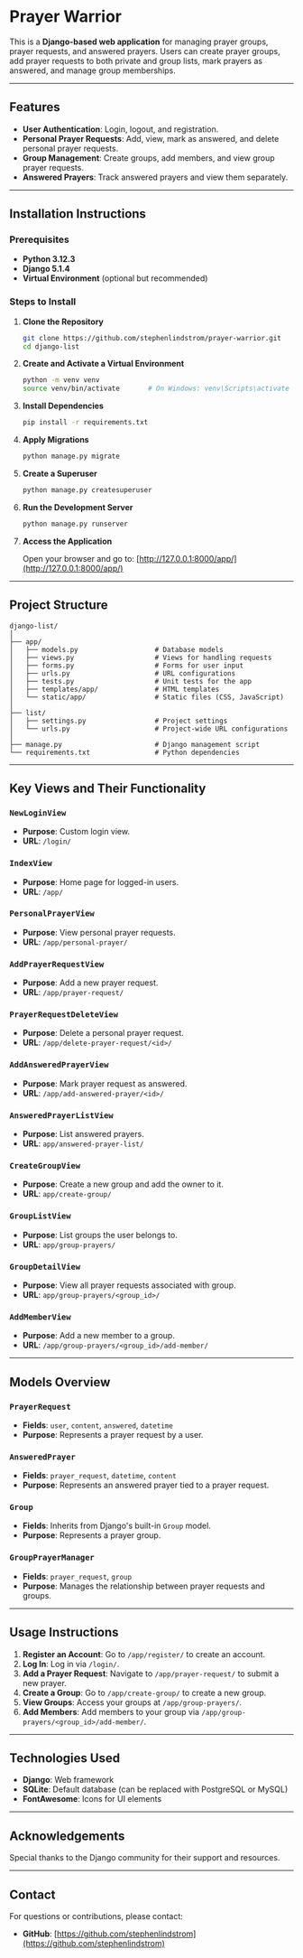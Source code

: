# Prayer Warrior

This is a **Django-based web application** for managing prayer groups, prayer requests, and answered prayers. Users can create prayer groups, add prayer requests to both private and group lists, mark prayers as answered, and manage group memberships.

---

## Features

- **User Authentication**: Login, logout, and registration.
- **Personal Prayer Requests**: Add, view, mark as answered, and delete personal prayer requests.
- **Group Management**: Create groups, add members, and view group prayer requests.
- **Answered Prayers**: Track answered prayers and view them separately.

---

## Installation Instructions

### Prerequisites

- **Python 3.12.3**
- **Django 5.1.4**
- **Virtual Environment** (optional but recommended)

### Steps to Install

1. **Clone the Repository**

   ```bash
   git clone https://github.com/stephenlindstrom/prayer-warrior.git
   cd django-list
   ```

2. **Create and Activate a Virtual Environment**

   ```bash
   python -m venv venv
   source venv/bin/activate       # On Windows: venv\Scripts\activate
   ```

3. **Install Dependencies**

   ```bash
   pip install -r requirements.txt
   ```

4. **Apply Migrations**

   ```bash
   python manage.py migrate
   ```

5. **Create a Superuser**

   ```bash
   python manage.py createsuperuser
   ```

6. **Run the Development Server**

   ```bash
   python manage.py runserver
   ```

7. **Access the Application**

   Open your browser and go to: [http://127.0.0.1:8000/app/](http://127.0.0.1:8000/app/)

---

## Project Structure

```
django-list/
│
├── app/                            
│   ├── models.py                   # Database models
│   ├── views.py                    # Views for handling requests
│   ├── forms.py                    # Forms for user input
│   ├── urls.py                     # URL configurations
│   ├── tests.py                    # Unit tests for the app
│   ├── templates/app/              # HTML templates
│   └── static/app/                 # Static files (CSS, JavaScript)
│    
├── list/               
│   ├── settings.py                 # Project settings
│   └── urls.py                     # Project-wide URL configurations
│
├── manage.py                       # Django management script
└── requirements.txt                # Python dependencies

```

---

## Key Views and Their Functionality

### `NewLoginView`
- **Purpose**: Custom login view.
- **URL**: `/login/`

### `IndexView`
- **Purpose**: Home page for logged-in users.
- **URL**: `/app/`

### `PersonalPrayerView`
- **Purpose**: View personal prayer requests.
- **URL**: `/app/personal-prayer/`

### `AddPrayerRequestView`
- **Purpose**: Add a new prayer request.
- **URL**: `/app/prayer-request/`

### `PrayerRequestDeleteView`
- **Purpose**: Delete a personal prayer request.
- **URL**: `/app/delete-prayer-request/<id>/`

### `AddAnsweredPrayerView`
- **Purpose**: Mark prayer request as answered.
- **URL**: `/app/add-answered-prayer/<id>/`

### `AnsweredPrayerListView`
- **Purpose**: List answered prayers.
- **URL**: `app/answered-prayer-list/`

### `CreateGroupView`
- **Purpose**: Create a new group and add the owner to it.
- **URL**: `app/create-group/`

### `GroupListView`
- **Purpose**: List groups the user belongs to.
- **URL**: `app/group-prayers/`

### `GroupDetailView`
- **Purpose**: View all prayer requests associated with group.
- **URL**: `app/group-prayers/<group_id>/`

### `AddMemberView`
- **Purpose**: Add a new member to a group.
- **URL**: `/app/group-prayers/<group_id>/add-member/`

---

## Models Overview

### `PrayerRequest`
- **Fields**: `user`, `content`, `answered`, `datetime`
- **Purpose**: Represents a prayer request by a user.

### `AnsweredPrayer`
- **Fields**: `prayer_request`, `datetime`, `content`
- **Purpose**: Represents an answered prayer tied to a prayer request.

### `Group`
- **Fields**: Inherits from Django's built-in `Group` model.
- **Purpose**: Represents a prayer group.

### `GroupPrayerManager`
- **Fields**: `prayer_request`, `group`
- **Purpose**: Manages the relationship between prayer requests and groups.

---

## Usage Instructions

1. **Register an Account**: Go to `/app/register/` to create an account.
2. **Log In**: Log in via `/login/`.
3. **Add a Prayer Request**: Navigate to `/app/prayer-request/` to submit a new prayer.
4. **Create a Group**: Go to `/app/create-group/` to create a new group.
5. **View Groups**: Access your groups at `/app/group-prayers/`.
6. **Add Members**: Add members to your group via `/app/group-prayers/<group_id>/add-member/`.

---

## Technologies Used

- **Django**: Web framework
- **SQLite**: Default database (can be replaced with PostgreSQL or MySQL)
- **FontAwesome**: Icons for UI elements

---

## Acknowledgements

Special thanks to the Django community for their support and resources.

---

## Contact

For questions or contributions, please contact:

- **GitHub**: [https://github.com/stephenlindstrom](https://github.com/stephenlindstrom)
